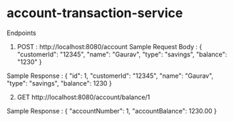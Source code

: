 # account-transaction-service

Endpoints
1. POST : http://localhost:8080/account
Sample Request Body :
{
    "customerId": "12345",
    "name": "Gaurav",
    "type": "savings",
    "balance": "1230"
}

Sample Response :
{
    "id": 1,
    "customerId": "12345",
    "name": "Gaurav",
    "type": "savings",
    "balance": 1230
}

2. GET http://localhost:8080/account/balance/1

Sample Response :
{
    "accountNumber": 1,
    "accountBalance": 1230.00
}
